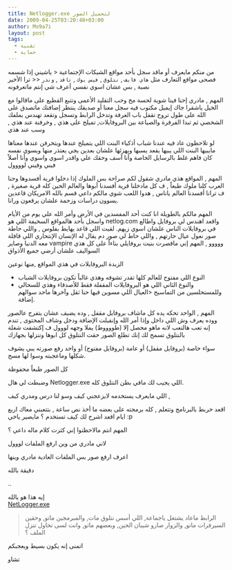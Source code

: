 ```yaml
---
title: Netlogger.exe لتحميل الصور
date: 2009-04-25T03:20:48+03:00
author: Mo9a7i
layout: post
tags:
  - تقنية
  - حماية
---
```

من منكم مايعرف أو ماقد سجل بأحد مواقع الشبكات الإجتماعية < ياشيني إذا شسمه فصحى
مواقع التعارف مثل `هاي فايف` , `نتلوق` , `فيس بوك` , `تاقد` , `وندر` << ترا الأخير نصبة , بس عشان اسوي نفسي أعرف شي إنتم ماتعرفونه

المهم ,
مادري إحنا فينا شوية لحسة مخ وحب التقليد الأعمى وتتبع القطيع على ماقالوا مع الخيل ياشقرا
جاك إيميل مكتوب فيه سجل معنا أو صديقك ينتظر إضافتك ماتصدق على الله على طول تروح تقفل باب الغرفة وتدخل الرابط وتسجل
وتقعد تهندس بملفك الشخصي ثم تبدا الفرفرة والصياعة بين البروفايلات, تميلح على هذي , وخرفنة عند هذي , وسب عند هذي

لو تلاحظون عاد فيه عندنا شباب أذكياء
البنت اللي يتميلح عندها ويتخرفن عندها معناها مايبيها
البنت اللي يبيها يقعد يسبها ويهزئها علشان بعدين يجي يعتذر منها ويسوي نفسه كان فاهم غلط بالرسايل الخاصة وأنا آسف وحقك علي واقدر اسوي واسوي وأنا أصلاً فيني وفيني لوووول

المهم , المواقع هذي مادري شقول لكم صراحة بس الملوك إذا دخلوا قرية أفسدوها
وحنا العرب كلنا ملوك طبعاً , ف كل مادخلنا قرية أفسدنا أبوها
والعالم الحين كله قرية صغيرة , ف ترانا أفسدنا العالم ياناس , هدوا اللعب شوي مالكم داعي قسم بالله الامريكان قاعدين يسوون دراسات وزحمة علشان يرقعون ورانا.

المهم مالكم بالطويلة
انا كنت أحد المفسدين في الأرض وأمر الله علي يوم من الأيام واسجل بأحد هالمواقع السخيفة اللي هو netlog.com واقعد اهندس لي بروفايل واطالع في بروفايلات الناس علشان اسوي زيهم. لقيت اللي قاعد يهايط بفلوس , واللي حاطة صور نعول عيال حارتهم , واللي حاط لي صور دم يقال له الإنسان الإنتحاري اللي قافلة معه الدنيا وصاير vampire ووووو , المهم إني ماقصرت بنيت بروفايلي بناءاً على كل هذي السواليف علشان أرضي جميع الأذواق

الزبدة
البروفايلات في هذي المواقع ,منها نوعين

* النوع اللي مفتوح للعالم كلها تقدر تشوفه وهذي غالباً تكون بروفايلات الشباب
* والنوع الثاني اللي هو البروفايلات المقفلة فقط للأصدقاء وهذي للسحالي وللمستحلسين من التماسيح <العيال اللي مسوين فيها حنا ثقل وآخرها ماحد سوالهم إضافة.

المهم , الواحد تحكه يده كل ماشاف بروفايل مقفل , وده يضيف عشان يتفرج عالصور ووده يعرف وش اللي داخل وإذا أمر الله وإنقبلت الإضافة ودخل وشاف المحتوى , تندم إنه تعب هالتعب لانه ماهو محصل إلا (طووووط) يملا وجهه لووول
ف إكتشفت شغلة بالنتلوق تسمح لك إنك تطلع الصور حقت النتلوق كل ابوها وتنزلها بجهازك

سواء خاصة (بروفايل مقفل) أو عامة (بروفايل مفتوح) أو واحد رفع صورته يبي يشوف شكلها وماعجبته وسوا لها مسح.

كل الصور طبعاً محفوظة

وضبطت لي هال Netlogger.exe اللي يجيب لك مافي بطن النتلوق كله.

اللي مايعرف يستخدمه لايزعجني كيف وسو لنا درس ومدري كيف ,

اقعد خربط بالبرنامج وتتعلم , كله برمجته على بعضه ما أخذ نص ساعة , بتتعبني معاك اربع ايام اقعد اشرح لك كيف تستخدم ؟ مايصير ياخي :p

المهم انتم مالاحظتوا إني كثرت كلام ماله داعي ؟

لاني مادري من وين ارفع الملفات لووول

اعرف ارفع صور بس الملفات العادية مادري وينها

دقيقة بالله

..

إيه هذا هو يالله  
[NetLogger.exe](http://www.mo9a7i.com/downloads/NetLogger.exe)
> الرابط ماعاد يشتغل ياجماعة, اللي أسس نتلوق مات, والمبرمجين ماتو, وحقين السيرفرات ماتو, والزوار صارو شيبان الحين, وبعضهم ماتو, وانت لسى تحاول تنزل الملف ؟

اتمنى إنه يكون بسيط ويعجبكم

تشاو
